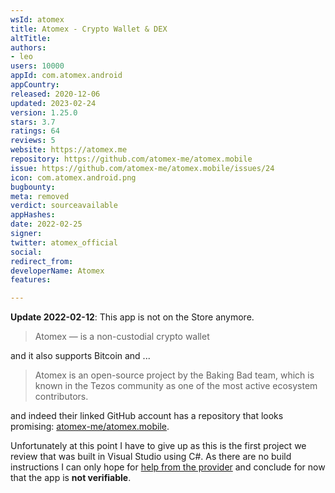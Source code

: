 ```yaml
---
wsId: atomex
title: Atomex - Crypto Wallet & DEX
altTitle: 
authors:
- leo
users: 10000
appId: com.atomex.android
appCountry: 
released: 2020-12-06
updated: 2023-02-24
version: 1.25.0
stars: 3.7
ratings: 64
reviews: 5
website: https://atomex.me
repository: https://github.com/atomex-me/atomex.mobile
issue: https://github.com/atomex-me/atomex.mobile/issues/24
icon: com.atomex.android.png
bugbounty: 
meta: removed
verdict: sourceavailable
appHashes: 
date: 2022-02-25
signer: 
twitter: atomex_official
social: 
redirect_from: 
developerName: Atomex
features: 

---
```


**Update 2022-02-12**: This app is not on the Store anymore.

> Atomex — is a non-custodial crypto wallet

and it also supports Bitcoin and ...

> Atomex is an open-source project by the Baking Bad team, which is known in the
  Tezos community as one of the most active ecosystem contributors.

and indeed their linked GitHub account has a repository that looks promising:
[atomex-me/atomex.mobile](https://github.com/atomex-me/atomex.mobile).

Unfortunately at this point I have to give up as this is the first project we
review that was built in Visual Studio using C#. As there are no build
instructions I can only hope for
[help from the provider](https://github.com/atomex-me/atomex.mobile/issues/24)
and conclude for now that the app is **not verifiable**.
